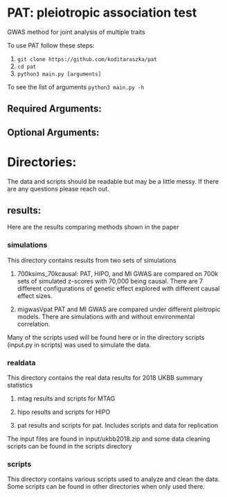 # PAT: pleiotropic association test
GWAS method for joint analysis of multiple traits

To use PAT follow these steps:
1. `git clone https://github.com/koditaraszka/pat`
2. `cd pat`
3. `python3 main.py [arguments]`

To see the list of arguments `python3 main.py -h`

## Required Arguments:

## Optional Arguments:


# Directories:
The data and scripts should be readable but may be a little messy. If there are any questions please reach out.

## results:
Here are the results comparing methods shown in the paper

### simulations
This directory contains results from two sets of simulations
1. 700ksims_70kcausal:
PAT, HIPO, and MI GWAS are compared on 700k sets of simulated z-scores with 70,000 being causal. There are 7 different configurations of genetic effect explored with different causal effect sizes.

2. migwasVpat
PAT and MI GWAS are compared under different pleitropic models. There are simulations with and without environmental correlation.

Many of the scripts used will be found here or in the directory scripts (input.py in scripts) was used to simulate the data.

### realdata
This directory contains the real data results for 2018 UKBB summary statistics
1. mtag
results and scripts for MTAG

2. hipo
results and scripts for HIPO

3. pat
results and scripts for pat. Includes scripts and data for replication

The input files are found in input/ukbb2018.zip and some data cleaning scripts can be found in the scripts directory

### scripts
This directory contains various scripts used to analyze and clean the data. Some scripts can be found in other directories when only used there.


